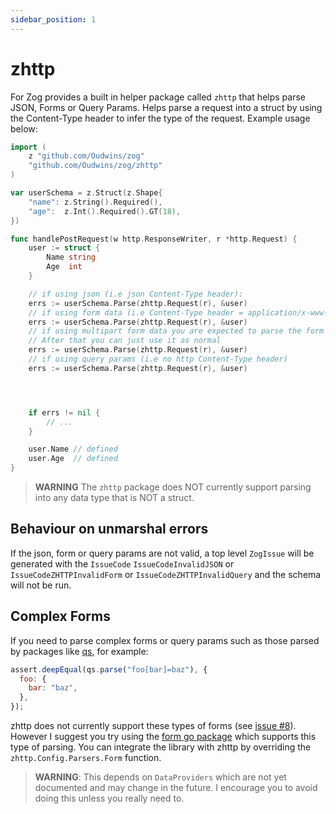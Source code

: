 ```yaml
---
sidebar_position: 1
---
```


# zhttp

For Zog provides a built in helper package called `zhttp` that helps parse JSON, Forms or Query Params. Helps parse a request into a struct by using the Content-Type header to infer the type of the request. Example usage below:

```go
import (
	z "github.com/Oudwins/zog"
	"github.com/Oudwins/zog/zhttp"
)

var userSchema = z.Struct(z.Shape{
	"name": z.String().Required(),
	"age":  z.Int().Required().GT(18),
})

func handlePostRequest(w http.ResponseWriter, r *http.Request) {
	user := struct {
		Name string
		Age  int
	}

	// if using json (i.e json Content-Type header):
	errs := userSchema.Parse(zhttp.Request(r), &user)
	// if using form data (i.e Content-Type header = application/x-www-form-urlencoded)
	errs := userSchema.Parse(zhttp.Request(r), &user)
	// if using multipart form data you are expected to parse the form yourself before using it with zhttp. See this article on why/how to correctly parse multipart form data: https://medium.com/@owlwalks/dont-parse-everything-from-client-multipart-post-golang-9280d23cd4ad
	// After that you can just use it as normal
	errs := userSchema.Parse(zhttp.Request(r), &user)
	// if using query params (i.e no http Content-Type header)
	errs := userSchema.Parse(zhttp.Request(r), &user)




	if errs != nil {
		// ...
	}

	user.Name // defined
	user.Age  // defined
}
```

> **WARNING** The `zhttp` package does NOT currently support parsing into any data type that is NOT a struct.

## Behaviour on unmarshal errors

If the json, form or query params are not valid, a top level `ZogIssue` will be generated with the `IssueCode` `IssueCodeInvalidJSON` or `IssueCodeZHTTPInvalidForm` or `IssueCodeZHTTPInvalidQuery` and the schema will not be run.

## Complex Forms

If you need to parse complex forms or query params such as those parsed by packages like [qs](https://www.npmjs.com/package/qs), for example:

```js
assert.deepEqual(qs.parse("foo[bar]=baz"), {
  foo: {
    bar: "baz",
  },
});
```

zhttp does not currently support these types of forms (see [issue #8](https://github.com/Oudwins/zog/issues/8)). However I suggest you try using the [form go package](https://github.com/go-playground/form) which supports this type of parsing. You can integrate the library with zhttp by overriding the `zhttp.Config.Parsers.Form` function.

> **WARNING**: This depends on `DataProviders` which are not yet documented and may change in the future. I encourage you to avoid doing this unless you really need to.
